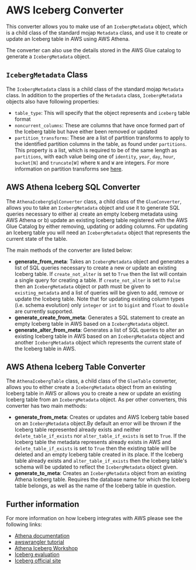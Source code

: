 # AWS Iceberg Converter

This converter allows you to make use of an `IcebergMetadata` object, which is a child class of the standard mojap `Metadata` class, and use it to create or update an Iceberg table in AWS using AWS Athena.

The converter can also use the details stored in the AWS Glue catalog to generate a `IcebergMetadata` object.

## `IcebergMetadata` Class

The `IcebergMetadata` class is a child class of the standard mojap `Metadata` class. In addition to the properties of the `Metadata` class, `IcebergMetadata` objects also have following properties:

- `table_type`: This will specify that the object represents and `iceberg` table format
- `noncurrent_columns`: These are columns that have once formed part of the Iceberg table but have either been removed or updated
- `partition_transforms`: These are a list of partition transforms to apply to the identified partition columns in the table, as found under `partitions`. This property is a list, which is required to be of the same length as `partitions`, with each value being one of `identity`, `year`, `day`, `hour`, `bucket[N]` and `truncate[W]` where `N` and `W` are integers. For more information on partition transforms see [here](https://iceberg.apache.org/spec/#partition-transforms).

## AWS Athena Iceberg SQL Converter

The `AthenaIcebergSqlConverter` class, a child class of the `GlueConverter`, allows you to take an `IcebergMetadata` object and use it to generate SQL queries necessary to either a) create an empty Iceberg metadata using AWS Athena or b) update an existing Iceberg table registered with the AWS Glue Catalog by either removing, updating or adding columns. For updating an Iceberg table you will need an `IcebergMetadata` object that represents the current state of the table.

The main methods of the converter are listed below:

- **generate_from_meta**: Takes an `IcebergMetadata` object and generates a list of SQL queries necessary to create a new or update an existing Iceberg table. If `create_not_alter` is set to `True` then the list will contain a single query for creating a table. If `create_not_alter` is set to `False` then an `IcebergMetadata` object or path must be given to `existing_metadata` and a list of queries will be given to add, remove or update the Iceberg table. Note that for updating existing column types (i.e. schema evolution) only `integer` or `int` to `bigint` and `float` to `double` are currently supported.
- **generate_create_from_meta**: Generates a SQL statement to create an empty Iceberg table in AWS based on a `IcebergMetadata` object.
- **generate_alter_from_meta**: Generates a list of SQL queries to alter an existing Iceberg table in AWS based on an `IcebergMetadata` object and another `IcebergMetadata` object which represents the current state of the Iceberg table in AWS.

## AWS Athena Iceberg Table Converter

The `AthenaIcebergTable` class, a child class of the `GlueTable` converter, allows you to either create a `IcebergMetadata` object from an existing Iceberg table in AWS or allows you to create a new or update an existing Iceberg table from an `IcebergMetadata` object. As per other converters, this converter has two main methods:

- **generate_from_meta**: Creates or updates and AWS Iceberg table based on an `IcebergMetadata` object.By default an error will be thrown if the Iceberg table represented already exists and neither `delete_table_if_exists` nor `alter_table_if_exists` is set to `True`. If the Iceberg table the metadata represents already exists in AWS and `delete_table_if_exists` is set to `True` then the existing table will be deleted and an empty Iceberg table created in its place. If the Iceberg table already exists and `alter_table_if_exists` then the Iceberg table's schema will be updated to reflect the `IcebergMetadata` object given.
- **generate_to_meta**: Creates an `IcebergMetadata` object from an existing Athena Iceberg table. Requires the database name for which the Iceberg table belongs, as well as the name of the Iceberg table in question.

## Further information

For more information on how Iceberg integrates with AWS please see the following links:

- [Athena documentation](https://docs.aws.amazon.com/athena/latest/ug/querying-iceberg.html)
- [awswrangler tutorial](https://aws-sdk-pandas.readthedocs.io/en/stable/tutorials/039%20-%20Athena%20Iceberg.html)
- [Athena Iceberg Workshop](https://catalog.us-east-1.prod.workshops.aws/workshops/9981f1a1-abdc-49b5-8387-cb01d238bb78/en-US/90-athena-acid)
- [Iceberg evaluation](https://github.com/moj-analytical-services/iceberg-evaluation)
- [Iceberg official site](https://iceberg.apache.org/)
